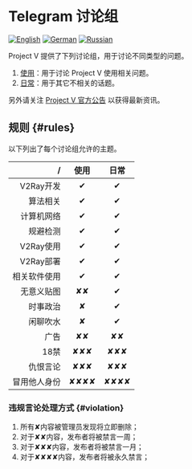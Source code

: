 # Telegram 讨论组

[![English][1]][2] [![German][3]][4] [![Russian][5]][6]

[1]: ../resources/english.svg
[2]: https://www.v2ray.com/en/welcome/tg.html
[3]: ../resources/german.svg
[4]: https://www.v2ray.com/de/welcome/tg.html
[5]: ../resources/russian.svg
[6]: https://www.v2ray.com/ru/welcome/tg.html

Project V 提供了下列讨论组，用于讨论不同类型的问题。

1. [使用](https://telegram.me/projectv2ray)：用于讨论 Project V 使用相关问题。
1. [日常](https://t.me/joinchat/DNcazUIYaH80uVfeS716jg)：用于其它不相关的话题。

另外请关注 [Project V 官方公告](https://t.me/v2msg) 以获得最新资讯。

## 规则 {#rules}

以下列出了每个讨论组允许的主题。

  / | 使用 | 日常
-------:|:----:|:----:
V2Ray开发|&#10004;|&#10004;
算法相关 |&#10004;|&#10004;
计算机网络|&#10004;|&#10004;
规避检测|&#10004;|&#10004;
V2Ray使用|&#10004;|&#10004;
V2Ray部署|&#10004;|&#10004;
相关软件使用|&#10004;|&#10004;
无意义贴图|&#10008;&#10008;|&#10004;
时事政治|&#10008;|&#10004;
闲聊吹水|&#10008;|&#10004;
广告|&#10008;&#10008;|&#10008;&#10008;
18禁|&#10008;&#10008;&#10008;|&#10008;&#10008;&#10008;
仇恨言论|&#10008;&#10008;&#10008;|&#10008;&#10008;&#10008;
冒用他人身份|&#10008;&#10008;&#10008;&#10008;|&#10008;&#10008;&#10008;&#10008;

### 违规言论处理方式 {#violation}

1. 所有&#10008;内容被管理员发现将立即删除；
1. 对于&#10008;&#10008;内容，发布者将被禁言一周；
1. 对于&#10008;&#10008;&#10008;内容，发布者将被禁言一月；
1. 对于&#10008;&#10008;&#10008;&#10008;内容，发布者将被永久禁言；
